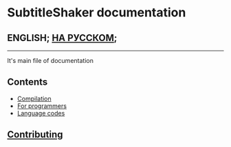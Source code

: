 # SubtitleShaker documentation

## ENGLISH; [НА РУССКОМ](README.ru.md);
<!---
full line:
[ENGLISH](README.md); [НА РУССКОМ](README.ru.md);
-->

---

It's main file of documentation

## Contents
* [Compilation](Compilation.md)
* [For programmers](For_programmers.md)
* [Language codes](Language_codes.md)

## [Contributing](../CONTRIBUTING.md)
